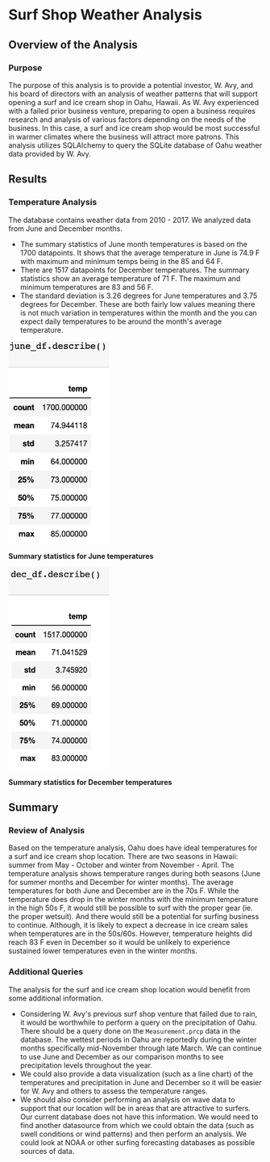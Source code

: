 # Surf Shop Weather Analysis

## Overview of the Analysis
### Purpose
The purpose of this analysis is to provide a potential investor, W. Avy, and his board of directors with an analysis of weather patterns that will support opening a surf and ice cream shop in Oahu, Hawaii. As W. Avy experienced with a failed prior business venture, preparing to open a business requires research and analysis of various factors depending on the needs of the business. In this case, a surf and ice cream shop would be most successful in warmer climates where the business will attract more patrons. This analysis utilizes SQLAlchemy to query the SQLite database of Oahu weather data provided by W. Avy. 

## Results
### Temperature Analysis
The database contains weather data from 2010 - 2017. We analyzed data from June and December months. 
* The summary statistics of June month temperatures is based on the 1700 datapoints. It shows that the average temperature in June is 74.9 F with maximum and minimum temps being in the 85 and 64 F.
* There are 1517 datapoints for December temperatures. The summary statistics show an average temperature of 71 F. The maximum and minimum temperatures are 83 and 56 F. 
* The standard deviation is 3.26 degrees for June temperatures and 3.75 degrees for December. These are both fairly low values meaning there is not much variation in temperatures within the month and the you can expect daily temperatures to be around the month's average temperature. 

<img src="images/june_summary_stats.png" width="200" height="400">

**Summary statistics for June temperatures**

<img src="images/dec_summary_stats.png" width="200" height="400">

**Summary statistics for December temperatures**


## Summary
### Review of Analysis
Based on the temperature analysis, Oahu does have ideal temperatures for a surf and ice cream shop location. There are two seasons in Hawaii: summer from May - October and winter from November - April. The temperature analysis shows temperature ranges during both seasons (June for summer months and December for winter months). The average temperatures for both June and December are in the 70s F. While the temperature does drop in the winter months with the minimum temperature in the high 50s F, it would still be possible to surf with the proper gear (ie. the proper wetsuit). And there would still be a potential for surfing business to continue. Although, it is likely to expect a decrease in ice cream sales when temperatures are in the 50s/60s. However, temperature heights did reach 83 F even in December so it would be unlikely to experience sustained lower temperatures even in the winter months. 

### Additional Queries
The analysis for the surf and ice cream shop location would benefit from some additional information. 
* Considering W. Avy's previous surf shop venture that failed due to rain, it would be worthwhile to perform a query on the precipitation of Oahu. There should be a query done on the `Measurement.prcp` data in the database. The wettest periods in Oahu are reportedly during the winter months specifically mid-November through late March. We can continue to use June and December as our comparison months to see precipitation levels throughout the year. 
* We could also provide a data visualization (such as a line chart) of the temperatures and precipitation in June and December so it will be easier for W. Avy and others to assess the temperature ranges. 
* We should also consider performing an analysis on wave data to support that our location will be in areas that are attractive to surfers. Our current database does not have this information. We would need to find another datasource from which we could obtain the data (such as swell conditions or wind patterns) and then perform an analysis. We could look at NOAA or other surfing forecasting databases as possible sources of data. 

